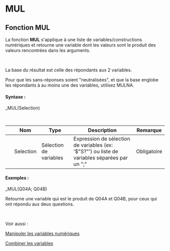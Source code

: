 # MUL

## Fonction MUL

La fonction **MUL** s'applique à une liste de variables/constructions numériques et retourne une variable dont les valeurs sont le produit des valeurs rencontrées dans les arguments.

&nbsp;

La base du résultat est celle des répondants aux 2 variables.

Pour que les sans-réponses soient "neutralisées", et que la base englobe les répondants à au moins une des variables, utilisez MULNA.

#### Syntaxe :&nbsp;

\_MUL(Selection)

&nbsp;

| &nbsp; | **Nom** |**Type**|**Description**|**Remarque** |
| --- | --- | --- | --- | --- |
| &nbsp; | Selection | Sélection de variables | Expression de sélection de variables (ex: '$"S?"') ou liste de variables séparées par un ";" | Obligatoire |


#### Exemples :

\_MUL(Q04A; Q04B)

Retourne une variable qui est le produit de Q04A et Q04B, pour ceux qui ont répondu aux deux questions.

&nbsp;

Voir aussi :&nbsp;

[Manipuler les variables numériques](<Manipulerlesvariablesnumeriques1.md>)

[Combiner les variables](<Combinerlesvariables1.md>)
